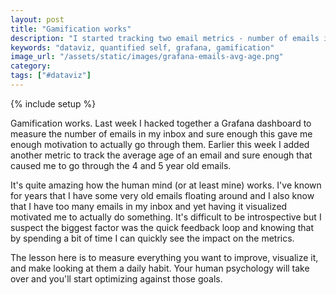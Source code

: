 ```yaml
---
layout: post
title: "Gamification works"
description: "I started tracking two email metrics - number of emails in my inbox and their average age - and suddenly I find myself optimizing them."
keywords: "dataviz, quantified self, grafana, gamification"
image_url: "/assets/static/images/grafana-emails-avg-age.png"
category:
tags: ["#dataviz"]
---
```

{% include setup %}

<amp-img src="{{ IMG_PATH }}grafana-emails-avg-age.png" alt="Grafana dashboard for emails in inbox and the avg age" width="1840" height="943" layout="responsive"></amp-img>

Gamification works. Last week I hacked together a Grafana dashboard to measure the number of emails in my inbox and sure enough this gave me enough motivation to actually go through them. Earlier this week I added another metric to track the average age of an email and sure enough that caused me to go through the 4 and 5 year old emails.

It's quite amazing how the human mind (or at least mine) works. I've known for years that I have some very old emails floating around and I also know that I have too many emails in my inbox and yet having it visualized motivated me to actually do something. It's difficult to be introspective but I suspect the biggest factor was the quick feedback loop and knowing that by spending a bit of time I can quickly see the impact on the metrics.

The lesson here is to measure everything you want to improve, visualize it, and make looking at them a daily habit. Your human psychology will take over and you'll start optimizing against those goals.
